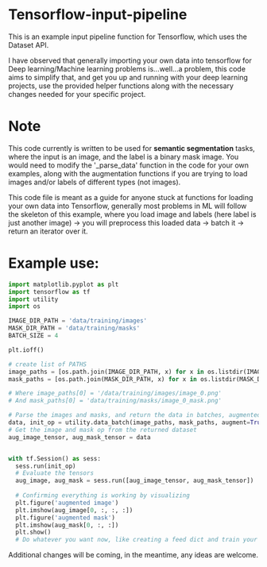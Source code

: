 # Tensorflow-input-pipeline

This is an example input pipeline function for Tensorflow, which uses the Dataset API.

I have observed that generally importing your own data into tensorflow for Deep learning/Machine learning problems is...well...a problem, this code aims to simplify that, and get you up and running with your deep learning projects, use the provided helper functions along with the necessary changes needed for your specific project.

# Note
This code currently is written to be used for **semantic segmentation** tasks, where the input is an image, and the label is a binary mask image. You would need to modify the '_parse_data' function in the code for your own examples, along with the augmentation functions if you are trying to load images and/or labels of different types (not images).

This code file is meant as a guide for anyone stuck at functions for loading your own data into Tensorflow, generally most problems in ML will follow the skeleton of this example, where you load image and labels (here label is just another image) -> you will preprocess this loaded data -> batch it -> return an iterator over it.

# Example use:

```python 
import matplotlib.pyplot as plt
import tensorflow as tf
import utility
import os

IMAGE_DIR_PATH = 'data/training/images'
MASK_DIR_PATH = 'data/training/masks'
BATCH_SIZE = 4

plt.ioff()

# create list of PATHS
image_paths = [os.path.join(IMAGE_DIR_PATH, x) for x in os.listdir(IMAGE_DIR_PATH) if x.endswith('.png')]
mask_paths = [os.path.join(MASK_DIR_PATH, x) for x in os.listdir(MASK_DIR_PATH) if x.endswith('.png')]

# Where image_paths[0] = '/data/training/images/image_0.png' 
# And mask_paths[0] = 'data/training/masks/image_0_mask.png'

# Parse the images and masks, and return the data in batches, augmented optionally
data, init_op = utility.data_batch(image_paths, mask_paths, augment=True, batch_size=BATCH_SIZE)
# Get the image and mask op from the returned dataset
aug_image_tensor, aug_mask_tensor = data


with tf.Session() as sess:
  sess.run(init_op)
  # Evaluate the tensors
  aug_image, aug_mask = sess.run([aug_image_tensor, aug_mask_tensor])
                                 
  # Confirming everything is working by visualizing
  plt.figure('augmented image')
  plt.imshow(aug_image[0, :, :, :])
  plt.figure('augmented mask')
  plt.imshow(aug_mask[0, :, :])
  plt.show()
  # Do whatever you want now, like creating a feed dict and train your models

```
Additional changes will be coming, in the meantime, any ideas are welcome.
